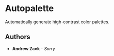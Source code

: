# Autopalette

Automatically generate high-contrast color palettes.

## Authors

* **Andrew Zack** - *Sorry*
